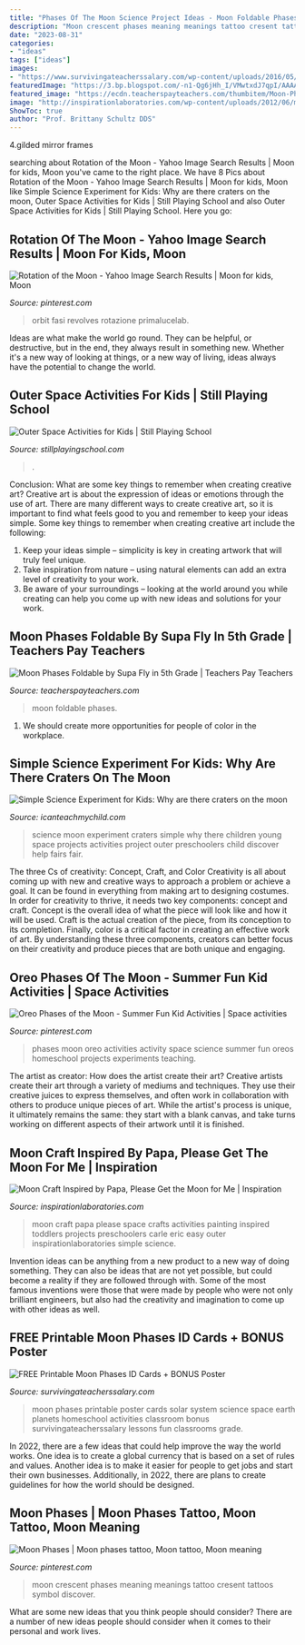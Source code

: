 ```yaml
---
title: "Phases Of The Moon Science Project Ideas - Moon Foldable Phases"
description: "Moon crescent phases meaning meanings tattoo cresent tattoos symbol discover"
date: "2023-08-31"
categories:
- "ideas"
tags: ["ideas"]
images:
- "https://www.survivingateacherssalary.com/wp-content/uploads/2016/05/Free-Printable-Moon-Phases-Cards-and-Poster.jpg"
featuredImage: "https://3.bp.blogspot.com/-n1-Qg6jHh_I/VMwtxdJ7qpI/AAAAAAAAMg8/0uPZNfP3pg4/s1600/plastic-lid-solar-system.jpg"
featured_image: "https://ecdn.teacherspayteachers.com/thumbitem/Moon-Phases-Foldable-2780285-1500873394/original-2780285-2.jpg"
image: "http://inspirationlaboratories.com/wp-content/uploads/2012/06/moon-craft-eric-carle.jpg"
ShowToc: true
author: "Prof. Brittany Schultz DDS"
---
```



4.gilded mirror frames

	

		
searching about Rotation of the Moon - Yahoo Image Search Results | Moon for kids, Moon you've came to the right place. We have 8 Pics about Rotation of the Moon - Yahoo Image Search Results | Moon for kids, Moon like Simple Science Experiment for Kids: Why are there craters on the moon, Outer Space Activities for Kids | Still Playing School and also Outer Space Activities for Kids | Still Playing School. Here you go:
		
    
## Rotation Of The Moon - Yahoo Image Search Results | Moon For Kids, Moon

<img loading=lazy src="https://i.pinimg.com/736x/eb/8b/8f/eb8b8f728a9de9742232fb914fc73e50--document-rotation.jpg" onerror="this.onerror=null;this.src='https://tse1.mm.bing.net/th?id=OIP.tAbYMrubKHfR0FuBLeB0lQHaFy&amp;pid=15.1';" alt="Rotation of the Moon - Yahoo Image Search Results | Moon for kids, Moon">

_Source: pinterest.com_

>orbit fasi revolves rotazione primalucelab. 

	

Ideas are what make the world go round. They can be helpful, or destructive, but in the end, they always result in something new. Whether it's a new way of looking at things, or a new way of living, ideas always have the potential to change the world.

    
## Outer Space Activities For Kids | Still Playing School

<img loading=lazy src="https://3.bp.blogspot.com/-n1-Qg6jHh_I/VMwtxdJ7qpI/AAAAAAAAMg8/0uPZNfP3pg4/s1600/plastic-lid-solar-system.jpg" onerror="this.onerror=null;this.src='https://tse4.mm.bing.net/th?id=OIP.zH4p-Fb37rC3K67dIwa5dQHaJ4&amp;pid=15.1';" alt="Outer Space Activities for Kids | Still Playing School">

_Source: stillplayingschool.com_

>. 

	

Conclusion: What are some key things to remember when creating creative art?
Creative art is about the expression of ideas or emotions through the use of art. There are many different ways to create creative art, so it is important to find what feels good to you and remember to keep your ideas simple. Some key things to remember when creating creative art include the following:
1. Keep your ideas simple – simplicity is key in creating artwork that will truly feel unique.
2. Take inspiration from nature – using natural elements can add an extra level of creativity to your work.
3. Be aware of your surroundings – looking at the world around you while creating can help you come up with new ideas and solutions for your work.

    
## Moon Phases Foldable By Supa Fly In 5th Grade | Teachers Pay Teachers

<img loading=lazy src="https://ecdn.teacherspayteachers.com/thumbitem/Moon-Phases-Foldable-2780285-1500873394/original-2780285-2.jpg" onerror="this.onerror=null;this.src='https://tse1.mm.bing.net/th?id=OIP.DS4--lZcgPsr2ViVYQmFRAAAAA&amp;pid=15.1';" alt="Moon Phases Foldable by Supa Fly in 5th Grade | Teachers Pay Teachers">

_Source: teacherspayteachers.com_

>moon foldable phases. 

	

1. We should create more opportunities for people of color in the workplace.

    
## Simple Science Experiment For Kids: Why Are There Craters On The Moon

<img loading=lazy src="http://www.icanteachmychild.com/wp-content/uploads/2014/04/Help-young-children-discover-why-there-are-craters-on-the-moon-with-this-simple-science-experiment-great-for-science-fairs.jpg" onerror="this.onerror=null;this.src='https://tse3.mm.bing.net/th?id=OIP.vEAgbR_vxHeK0Ena-AjX0QHaKX&amp;pid=15.1';" alt="Simple Science Experiment for Kids: Why are there craters on the moon">

_Source: icanteachmychild.com_

>science moon experiment craters simple why there children young space projects activities project outer preschoolers child discover help fairs fair. 

	

The three Cs of creativity: Concept, Craft, and Color
Creativity is all about coming up with new and creative ways to approach a problem or achieve a goal. It can be found in everything from making art to designing costumes. In order for creativity to thrive, it needs two key components: concept and craft. Concept is the overall idea of what the piece will look like and how it will be used. Craft is the actual creation of the piece, from its conception to its completion. Finally, color is a critical factor in creating an effective work of art. By understanding these three components, creators can better focus on their creativity and produce pieces that are both unique and engaging.

    
## Oreo Phases Of The Moon - Summer Fun Kid Activities | Space Activities

<img loading=lazy src="https://i.pinimg.com/originals/d1/de/a1/d1dea19f62d4b246ec3dd8b4060957d7.jpg" onerror="this.onerror=null;this.src='https://tse4.mm.bing.net/th?id=OIP.62EPUeZbZwjpHoqHFUGydwHaE8&amp;pid=15.1';" alt="Oreo Phases of the Moon - Summer Fun Kid Activities | Space activities">

_Source: pinterest.com_

>phases moon oreo activities activity space science summer fun oreos homeschool projects experiments teaching. 

	

The artist as creator: How does the artist create their art?
Creative artists create their art through a variety of mediums and techniques. They use their creative juices to express themselves, and often work in collaboration with others to produce unique pieces of art. While the artist's process is unique, it ultimately remains the same: they start with a blank canvas, and take turns working on different aspects of their artwork until it is finished.

    
## Moon Craft Inspired By Papa, Please Get The Moon For Me | Inspiration

<img loading=lazy src="http://inspirationlaboratories.com/wp-content/uploads/2012/06/moon-craft-eric-carle.jpg" onerror="this.onerror=null;this.src='https://tse3.mm.bing.net/th?id=OIP.7R7gcsqL7BGOh2zF0tBIswHaLH&amp;pid=15.1';" alt="Moon Craft Inspired by Papa, Please Get the Moon for Me | Inspiration">

_Source: inspirationlaboratories.com_

>moon craft papa please space crafts activities painting inspired toddlers projects preschoolers carle eric easy outer inspirationlaboratories simple science. 

	

Invention ideas can be anything from a new product to a new way of doing something. They can also be ideas that are not yet possible, but could become a reality if they are followed through with. Some of the most famous inventions were those that were made by people who were not only brilliant engineers, but also had the creativity and imagination to come up with other ideas as well.

    
## FREE Printable Moon Phases ID Cards + BONUS Poster

<img loading=lazy src="https://www.survivingateacherssalary.com/wp-content/uploads/2016/05/Free-Printable-Moon-Phases-Cards-and-Poster.jpg" onerror="this.onerror=null;this.src='https://tse3.mm.bing.net/th?id=OIP.3OpNkQ7SGgb61t17olzqSAHaPT&amp;pid=15.1';" alt="FREE Printable Moon Phases ID Cards + BONUS Poster">

_Source: survivingateacherssalary.com_

>moon phases printable poster cards solar system science space earth planets homeschool activities classroom bonus survivingateacherssalary lessons fun classrooms grade. 

	

In 2022, there are a few ideas that could help improve the way the world works. One idea is to create a global currency that is based on a set of rules and values. Another idea is to make it easier for people to get jobs and start their own businesses. Additionally, in 2022, there are plans to create guidelines for how the world should be designed.

    
## Moon Phases | Moon Phases Tattoo, Moon Tattoo, Moon Meaning

<img loading=lazy src="https://i.pinimg.com/736x/43/f0/24/43f02437931385c86d4a3d0639dba7b8.jpg" onerror="this.onerror=null;this.src='https://tse2.mm.bing.net/th?id=OIP._OajhYO0H4DUETG0vgl2-wHaTj&amp;pid=15.1';" alt="Moon Phases | Moon phases tattoo, Moon tattoo, Moon meaning">

_Source: pinterest.com_

>moon crescent phases meaning meanings tattoo cresent tattoos symbol discover. 

	

What are some new ideas that you think people should consider?
There are a number of new ideas people should consider when it comes to their personal and work lives.

